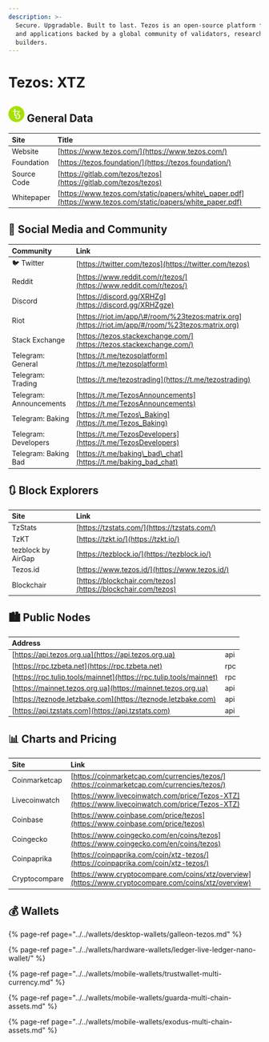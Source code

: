 ```yaml
---
description: >-
  Secure. Upgradable. Built to last. Tezos is an open-source platform for assets
  and applications backed by a global community of validators, researchers, and
  builders.
---
```


# Tezos: XTZ

## ![](../../.gitbook/assets/xtz.png) General Data

| Site | Title |
| :--- | :--- |
| Website | [https://www.tezos.com/](https://www.tezos.com/) |
| Foundation | [https://tezos.foundation/](https://tezos.foundation/) |
| Source Code | [https://gitlab.com/tezos/tezos](https://gitlab.com/tezos/tezos) |
| Whitepaper | [https://www.tezos.com/static/papers/white\_paper.pdf](https://www.tezos.com/static/papers/white_paper.pdf) |

## 🙋 Social Media and Community

| Community | Link |
| :--- | :--- |
| 🐦 Twitter | [https://twitter.com/tezos](https://twitter.com/tezos) |
| Reddit | [https://www.reddit.com/r/tezos/](https://www.reddit.com/r/tezos/) |
| Discord | [https://discord.gg/XRHZg](https://discord.gg/XRHZgze) |
| Riot | [https://riot.im/app/\#/room/%23tezos:matrix.org](https://riot.im/app/#/room/%23tezos:matrix.org) |
| Stack Exchange | [https://tezos.stackexchange.com/](https://tezos.stackexchange.com/) |
| Telegram: General | [https://t.me/tezosplatform](https://t.me/tezosplatform) |
| Telegram: Trading | [https://t.me/tezostrading](https://t.me/tezostrading) |
| Telegram: Announcements | [https://t.me/TezosAnnouncements](https://t.me/TezosAnnouncements) |
| Telegram: Baking | [https://t.me/Tezos\_Baking](https://t.me/Tezos_Baking) |
| Telegram: Developers | [https://t.me/TezosDevelopers](https://t.me/TezosDevelopers) |
| Telegram: Baking Bad | [https://t.me/baking\_bad\_chat](https://t.me/baking_bad_chat) |

## 🔃 Block Explorers

| Site | Link |
| :--- | :--- |
| TzStats | [https://tzstats.com/](https://tzstats.com/) |
| TzKT | [https://tzkt.io/](https://tzkt.io/) |
| tezblock by AirGap | [https://tezblock.io/](https://tezblock.io/) |
| Tezos.id | [https://www.tezos.id/](https://www.tezos.id/) |
| Blockchair | [https://blockchair.com/tezos](https://blockchair.com/tezos) |

## 🏙 Public Nodes

| Address |  |
| :--- | :--- |
| [https://api.tezos.org.ua](https://api.tezos.org.ua) | api |
| [https://rpc.tzbeta.net](https://rpc.tzbeta.net) | rpc |
| [https://rpc.tulip.tools/mainnet](https://rpc.tulip.tools/mainnet) | rpc |
| [https://mainnet.tezos.org.ua](https://mainnet.tezos.org.ua) | api |
| [https://teznode.letzbake.com](https://teznode.letzbake.com) | api |
| [https://api.tzstats.com](https://api.tzstats.com) | api |

## 📊 Charts and Pricing

| Site | Link |
| :--- | :--- |
| Coinmarketcap | [https://coinmarketcap.com/currencies/tezos/](https://coinmarketcap.com/currencies/tezos/) |
| Livecoinwatch | [https://www.livecoinwatch.com/price/Tezos-XTZ](https://www.livecoinwatch.com/price/Tezos-XTZ) |
| Coinbase | [https://www.coinbase.com/price/tezos](https://www.coinbase.com/price/tezos) |
| Coingecko | [https://www.coingecko.com/en/coins/tezos](https://www.coingecko.com/en/coins/tezos) |
| Coinpaprika | [https://coinpaprika.com/coin/xtz-tezos/](https://coinpaprika.com/coin/xtz-tezos/) |
| Cryptocompare | [https://www.cryptocompare.com/coins/xtz/overview](https://www.cryptocompare.com/coins/xtz/overview) |

## 💰 Wallets

{% page-ref page="../../wallets/desktop-wallets/galleon-tezos.md" %}

{% page-ref page="../../wallets/hardware-wallets/ledger-live-ledger-nano-wallet/" %}

{% page-ref page="../../wallets/mobile-wallets/trustwallet-multi-currency.md" %}

{% page-ref page="../../wallets/mobile-wallets/guarda-multi-chain-assets.md" %}

{% page-ref page="../../wallets/mobile-wallets/exodus-multi-chain-assets.md" %}

